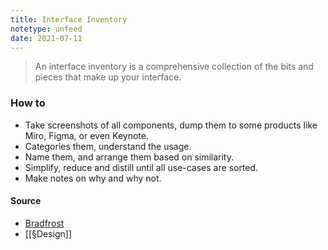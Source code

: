 ```yaml
---
title: Interface Inventory
notetype: unfeed
date: 2021-07-11
---
```


> An interface inventory is a comprehensive collection of the bits and pieces that make up your interface.

### How to
- Take screenshots of all components, dump them to some products like Miro, Figma, or even Keynote. 
- Categories them, understand the usage. 
- Name them, and arrange them based on similarity. 
- Simplify, reduce and distill until all use-cases are sorted. 
- Make notes on why and why not.


#### Source
- [Bradfrost](https://bradfrost.com/blog/post/interface-inventory/)
- [[§Design]]